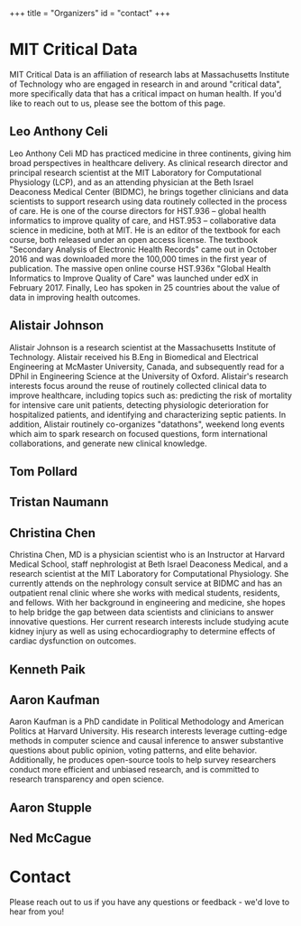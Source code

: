 +++
title = "Organizers"
id = "contact"
+++

# MIT Critical Data

MIT Critical Data is an affiliation of research labs at Massachusetts Institute of Technology who are engaged in research in and around "critical data", more specifically data that has a critical impact on human health. If you'd like to reach out to us, please see the bottom of this page.

## Leo Anthony Celi

Leo Anthony Celi MD has practiced medicine in three continents, giving him broad perspectives in healthcare delivery. As clinical research director and principal research scientist at the MIT Laboratory for Computational Physiology (LCP), and as an attending physician at the Beth Israel Deaconess Medical Center (BIDMC), he brings together clinicians and data scientists to support research using data routinely collected in the process of care. He is one of the course directors for HST.936 – global health informatics to improve quality of care, and HST.953 – collaborative data science in medicine, both at MIT. He is an editor of the textbook for each course, both released under an open access license. The textbook "Secondary Analysis of Electronic Health Records" came out in October 2016 and was downloaded more the 100,000 times in the first year of publication. The massive open online course HST.936x "Global Health Informatics to Improve Quality of Care" was launched under edX in February 2017. Finally, Leo has spoken in 25 countries about the value of data in improving health outcomes.

## Alistair Johnson

Alistair Johnson is a research scientist at the Massachusetts Institute of Technology. Alistair received his B.Eng in Biomedical and Electrical Engineering at McMaster University, Canada, and subsequently read for a DPhil in Engineering Science at the University of Oxford. Alistair's research interests focus around the reuse of routinely collected clinical data to improve healthcare, including topics such as: predicting the risk of mortality for intensive care unit patients, detecting physiologic deterioration for hospitalized patients, and identifying and characterizing septic patients. In addition, Alistair routinely co-organizes "datathons", weekend long events which aim to spark research on focused questions, form international collaborations, and generate new clinical knowledge.

## Tom Pollard

## Tristan Naumann

## Christina Chen

Christina Chen, MD is a physician scientist who is an Instructor at Harvard Medical School, staff nephrologist at Beth Israel Deaconess Medical, and a research scientist at the MIT Laboratory for Computational Physiology. She currently attends on the nephrology consult service at BIDMC and has an outpatient renal clinic where she works with medical students, residents, and fellows. With her background in engineering and medicine, she hopes to help bridge the gap between data scientists and clinicians to answer innovative questions. Her current research interests include studying acute kidney injury as well as using echocardiography to determine effects of cardiac dysfunction on outcomes.

## Kenneth Paik

## Aaron Kaufman

Aaron Kaufman is a PhD candidate in Political Methodology and American Politics at Harvard University. His research interests leverage cutting-edge methods in computer science and causal inference to answer substantive questions about public opinion, voting patterns, and elite behavior. Additionally, he produces open-source tools to help survey researchers conduct more efficient and unbiased research, and is committed to research transparency and open science.

## Aaron Stupple

## Ned McCague


# Contact

Please reach out to us if you have any questions or feedback - we'd love to hear from you!
